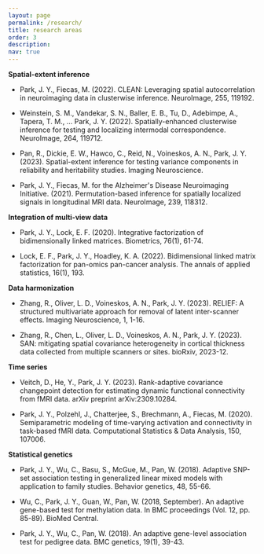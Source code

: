 ```yaml
---
layout: page
permalink: /research/
title: research areas
order: 3
description: 
nav: true
---
```


**Spatial-extent inference**

- Park, J. Y., Fiecas, M. (2022). CLEAN: Leveraging spatial autocorrelation in neuroimaging data in clusterwise inference. NeuroImage, 255, 119192.

- Weinstein, S. M., Vandekar, S. N., Baller, E. B., Tu, D., Adebimpe, A., Tapera, T. M., ... Park, J. Y. (2022). Spatially-enhanced clusterwise inference for testing and localizing intermodal correspondence. NeuroImage, 264, 119712.

- Pan, R., Dickie, E. W., Hawco, C., Reid, N., Voineskos, A. N., Park, J. Y. (2023). Spatial-extent inference for testing variance components in reliability and heritability studies. Imaging Neuroscience.

- Park, J. Y., Fiecas, M. for the Alzheimer's Disease Neuroimaging Initiative. (2021). Permutation-based inference for spatially localized signals in longitudinal MRI data. NeuroImage, 239, 118312.

**Integration of multi-view data**

- Park, J. Y.,  Lock, E. F. (2020). Integrative factorization of bidimensionally linked matrices. Biometrics, 76(1), 61-74.

- Lock, E. F., Park, J. Y.,  Hoadley, K. A. (2022). Bidimensional linked matrix factorization for pan-omics pan-cancer analysis. The annals of applied statistics, 16(1), 193.

**Data harmonization**

- Zhang, R., Oliver, L. D., Voineskos, A. N.,  Park, J. Y. (2023). RELIEF: A structured multivariate approach for removal of latent inter-scanner effects. Imaging Neuroscience, 1, 1-16.

- Zhang, R., Chen, L., Oliver, L. D., Voineskos, A. N.,  Park, J. Y. (2023). SAN: mitigating spatial covariance heterogeneity in cortical thickness data collected from multiple scanners or sites. bioRxiv, 2023-12.

**Time series**

- Veitch, D., He, Y.,  Park, J. Y. (2023). Rank-adaptive covariance changepoint detection for estimating dynamic functional connectivity from fMRI data. arXiv preprint arXiv:2309.10284.

- Park, J. Y., Polzehl, J., Chatterjee, S., Brechmann, A., Fiecas, M. (2020). Semiparametric modeling of time-varying activation and connectivity in task-based fMRI data. Computational Statistics & Data Analysis, 150, 107006.

​**Statistical genetics**

- Park, J. Y., Wu, C., Basu, S., McGue, M.,  Pan, W. (2018). Adaptive SNP-set association testing in generalized linear mixed models with application to family studies. Behavior genetics, 48, 55-66.

- Wu, C., Park, J. Y., Guan, W., Pan, W. (2018, September). An adaptive gene-based test for methylation data. In BMC proceedings (Vol. 12, pp. 85-89). BioMed Central.

- Park, J. Y., Wu, C., Pan, W. (2018). An adaptive gene-level association test for pedigree data. BMC genetics, 19(1), 39-43.
